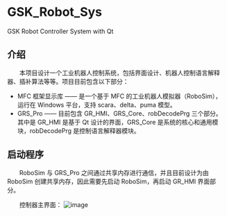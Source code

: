 # GSK_Robot_Sys
GSK Robot Controller System with Qt

## 介绍

　　本项目设计一个工业机器人控制系统，包括界面设计、机器人控制语言解释器、插补算法等等。项目目前包含以下部分：
  
 - MFC 框架显示库 —— 是一个基于 MFC 的工业机器人模拟器（RoboSim），运行在 Windows 平台，支持 scara、delta、puma 模型。
 - GRS_Pro —— 目前包含 GR_HMI、GRS_Core、robDecodePrg 三个部分。其中是 GR_HMI 是基于 Qt 设计的界面，GRS_Core 是系统的核心和通用模块，robDecodePrg 是控制语言解释器模块。

## 启动程序

　　RoboSim 与 GRS_Pro 之间通过共享内存进行通信，并且目前设计为由 RoboSim 创建共享内存，因此需要先启动 RoboSim，再启动 GR_HMI 界面部分。

　　控制器主界面：
![image](https://github.com/luhuadong/GSK_Robot_Sys/blob/master/screenshots/GR_HMI_Main.png)
